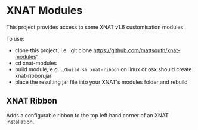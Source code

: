 # XNAT Modules

This project provides access to some XNAT v1.6 customisation modules.

To use:
 - clone this project, i.e. 'git clone https://github.com/mattsouth/xnat-modules'
 - cd xnat-modules
 - build module, e.g. ``./build.sh xnat-ribbon`` on linux or osx should create xnat-ribbon.jar
 - place the resulting jar file into your XNAT's modules folder and rebuild

## XNAT Ribbon

Adds a configurable ribbon to the top left hand corner of an XNAT installation.
